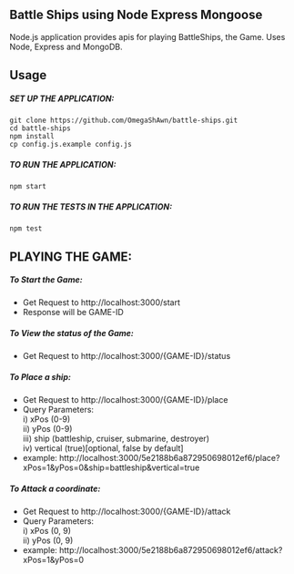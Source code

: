 ## Battle Ships using Node Express Mongoose

Node.js application provides apis for playing BattleShips, the Game.
Uses Node, Express and MongoDB.

## Usage
    
##### SET UP THE APPLICATION:
    git clone https://github.com/OmegaShAwn/battle-ships.git
    cd battle-ships
    npm install
    cp config.js.example config.js


##### TO RUN THE APPLICATION:
    npm start


##### TO RUN THE TESTS IN THE APPLICATION:
    npm test


## PLAYING THE GAME:
#####  To Start the Game:
- Get Request to http://localhost:3000/start
- Response will be GAME-ID
##### To View the status of the Game:
- Get Request to http://localhost:3000/{GAME-ID}/status
##### To Place a ship:
- Get Request to http://localhost:3000/{GAME-ID}/place
- Query Parameters:\
    i) xPos (0-9)\
    ii) yPos (0-9)\
    iii) ship (battleship, cruiser, submarine, destroyer)\
    iv) vertical (true)[optional, false by default]
- example: http://localhost:3000/5e2188b6a872950698012ef6/place?xPos=1&yPos=0&ship=battleship&vertical=true
##### To Attack a coordinate:
- Get Request to http://localhost:3000/{GAME-ID}/attack
- Query Parameters:\
    i) xPos (0, 9)\
    ii) yPos (0, 9)
- example: http://localhost:3000/5e2188b6a872950698012ef6/attack?xPos=1&yPos=0